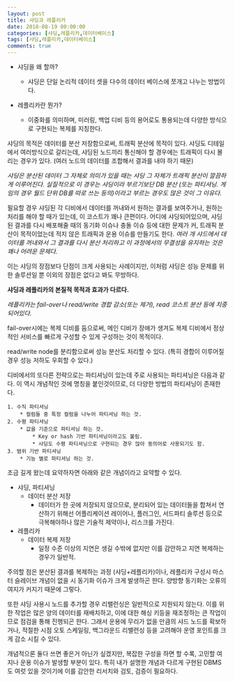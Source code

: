```yaml
---
layout: post
title: 샤딩과 레플리카
date: 2018-08-19 00:00:00
categories: [샤딩,레플리카,데이터베이스]
tags: [샤딩,레플리카,데이터베이스]
comments: true
---
```


* 샤딩을 왜 할까?
    - 샤딩은 단일 논리적 데이터 셋을 다수의 데이터 베이스에 쪼개고 나누는 방법이다.

* 레플리카란 뭔가?
    - 이중화를 의미하며, 미러링, 백업 디비 등의 용어로도 통용되는데 다양한 방식으로 구현되는 복제를 지칭한다.

샤딩의 목적은 데이터를 분산 저장함으로써, 트래픽 분산에 목적이 있다.
샤딩도 디테일에서 여러방식으로 갈리는데, 샤딩된 노드끼리 통신해야 할 경우에는 트래픽이 다시 몰리는 경우가 있다. (여러 노드의 데이터를 조합해서 결과를 내야 하기 때문)

*샤딩은 분산된 데이터 그 자체로 의미가 있을 때는 샤딩 그 자체가 트래픽 분산이 깔끔하게 이루어진다. 실질적으로 이 경우는 샤딩이라 부르기보단 DB 분산 (또는 파티셔닝. 게임의 경우 월드 단위 DB를 따로 쓰는 등의)이라고 부르는 경우도 많은 것이 그 이유다.*

필요할 경우 샤딩된 각 디비에서 데이터를 꺼내와서 원하는 결과를 보여주거나, 원하는 처리를 해야 할 때가 있는데, 이 코스트가 꽤나 큰편이다. 어디에 샤딩되어있으며, 샤딩된 결과를 다시 배포해줄 때의 동기화 이슈나 충돌 이슈 등에 대한 문제가 커, 트래픽 분산이 목적이었는데 적지 않은 트래픽과 운용 이슈를 만들기도 한다. *여러 개 샤드에서 데이터를 꺼내와서 그 결과를 다시 분산 처리하고 이 과정에서의 무결성을 유지하는 것은 꽤나 어려운 문제다.*

이는 샤딩의 장점보다 단점이 크게 사용되는 사례이지만, 이처럼 샤딩은 성능 문제를 위한 솔루션일 뿐 이외의 장점은 없다고 봐도 무방하다.

**샤딩과 레플리카의 본질적 목적과 효과가 다르다.**

*레플리카는 fail-over나 read/write 경합 감소(또는 제거), read 코스트 분산 등에 치중되어있다.*

fail-over시에는 복제 디비를 둠으로써, 메인 디비가 장애가 생겨도 복제 디비에서 정상적인 서비스를 빠르게 구성할 수 있게 구성하는 것이 목적이다.

read/write node를 분리함으로써 성능 분산도 처리할 수 있다. (특히 경합이 이루어질 경우 성능 저하도 우회할 수 있다.)


디비에서의 또다른 전략으로는 파티셔닝이 있는데 주로 사용되는 파티셔닝은 다음과 같다.
이 역시 개념적인 것에 명칭을 붙인것이므로, 더 다양한 방법의 파티셔닝이 존재한다.

	1. 수직 파티셔닝
		* 컬럼들 중 특정 컬럼을 나누어 파티셔닝 하는 것.
	2. 수평 파티셔닝
		* 값을 기준으로 파티셔닝 하는 것.
			* Key or hash 기반 파티셔닝이라고도 불림.
			* 샤딩도 수평 파티셔닝으로 구현되는 경우 많아 동의어로 사용되기도 함.
	3. 범위 기반 파티셔닝
		* 기능 별로 파티셔닝 하는 것.

조금 길게 왔는데 요약하자면 아래와 같은 개념이라고 요약할 수 있다.

* 샤딩, 파티셔닝
	* 데이터 분산 저장
		* 데이터가 한 곳에 저장되지 않으므로, 분리되어 있는 데이터들을 합쳐서 연산하기 위해선 어플리케이션 레이어나, 플러그인, 서드파티 솔루션 등으로 극복해야하나 많은 기술적 제약이나, 리스크를 가진다.
* 레플리카
	* 데이터 복제 저장
		* 일정 수준 이상의 지연은 생길 수밖에 없지만 이를 감안하고 지연 복제하는 경우가 일반적.

주의할 점은 분산된 결과를 복제하는 과정 (샤딩+레플리카)이나, 레플리카 구성시 마스터 슬레이브 개념이 없을 시 동기화 이슈가 크게 발생하곤 한다. 양방향 동기화는 오류의 여지가 커지기 때문에 그렇다.

또한 샤딩 사용시 노드를 추가할 경우 리밸런싱은 일반적으로 지원되지 않는다.
이를 위한 작업은 많은 양의 데이터를 재배치하고, 이에 대한 해싱 키등을 재조정하는 큰 작업이므로 점검을 통해 진행되곤 한다.
그래서 운용에 무리가 없을 만큼의 샤드 노드를 확보하거나, 적절한 시점 오토 스케일링, 백그라운드 리밸런싱 등을 고려해야 운영 포인트를 크게 감소 시킬 수 있다.

개념적으론 둘다 쓰면 좋은거 아닌가 싶겠지만, 복잡한 구성을 하면 할 수록, 고민할 여지나 운용 이슈가 발생할 부분이 있다.
특히 내가 설명한 개념과 다르게 구현된 DBMS도 여럿 있을 것이기에 이를 감안한 리서치와 검토, 검증이 필요하다.